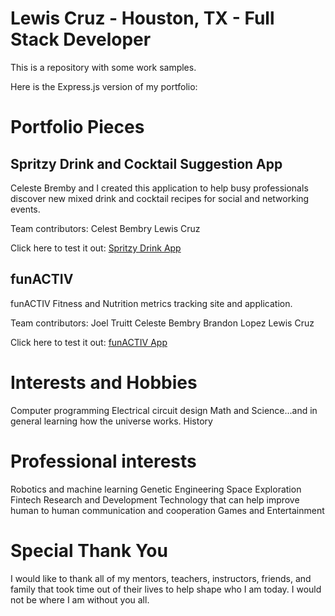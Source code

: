 # Lewis Cruz - Houston, TX - Full Stack Developer

This is a repository with some work samples.

Here is the Express.js version of my portfolio:

# Portfolio Pieces

## Spritzy Drink and Cocktail Suggestion App
Celeste Bremby and I created this application to help busy professionals discover new mixed drink and cocktail recipes for social and networking events.

Team contributors:
Celest Bembry
Lewis Cruz


Click here to test it out: [Spritzy Drink App](https://celestejbembry.github.io/Project-1/)

## funACTIV
funACTIV Fitness and Nutrition metrics tracking site and application.

Team contributors:
Joel Truitt
Celeste Bembry
Brandon Lopez
Lewis Cruz

Click here to test it out: [funACTIV App](https://agile-thicket-05064.herokuapp.com/)

# Interests and Hobbies

Computer programming
Electrical circuit design
Math and Science...and in general learning how the universe works.
History

# Professional interests

Robotics and machine learning
Genetic Engineering
Space Exploration
Fintech
Research and Development
Technology that can help improve human to human communication and cooperation
Games and Entertainment

# Special Thank You

I would like to thank all of my mentors, teachers, instructors, friends, and family that took time out of their lives to help shape who I am today.
I would not be where I am without you all.

